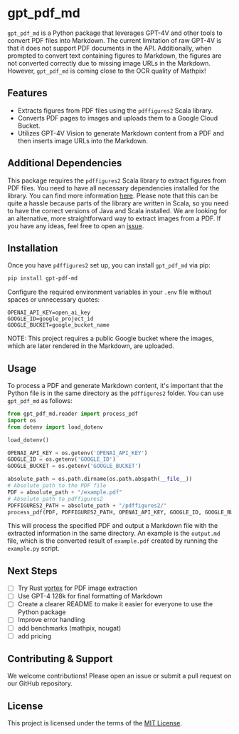 # gpt_pdf_md

`gpt_pdf_md` is a Python package that leverages GPT-4V and other tools to convert PDF files into Markdown. The current limitation of raw GPT-4V is that it does not support PDF documents in the API. Additionally, when prompted to convert text containing figures to Markdown, the figures are not converted correctly due to missing image URLs in the Markdown. However, `gpt_pdf_md` is coming close to the OCR quality of Mathpix!

## Features

- Extracts figures from PDF files using the `pdffigures2` Scala library.
- Converts PDF pages to images and uploads them to a Google Cloud Bucket.
- Utilizes GPT-4V Vision to generate Markdown content from a PDF and then inserts image URLs into the Markdown.

## Additional Dependencies

This package requires the `pdffigures2` Scala library to extract figures from PDF files. You need to have all necessary dependencies installed for the library. You can find more information [here](https://github.com/allenai/pdffigures2). Please note that this can be quite a hassle because parts of the library are written in Scala, so you need to have the correct versions of Java and Scala installed. We are looking for an alternative, more straightforward way to extract images from a PDF. If you have any ideas, feel free to open an [issue](https://github.com/yachty66/gpt_pdf_md/issues).

## Installation

Once you have `pdffigures2` set up, you can install `gpt_pdf_md` via pip:

```bash
pip install gpt-pdf-md
```

Configure the required environment variables in your `.env` file without spaces or unnecessary quotes:

```env
OPENAI_API_KEY=open_ai_key
GOOGLE_ID=google_project_id
GOOGLE_BUCKET=google_bucket_name
```

NOTE: This project requires a public Google bucket where the images, which are later rendered in the Markdown, are uploaded.

## Usage

To process a PDF and generate Markdown content, it's important that the Python file is in the same directory as the `pdffigures2` folder. You can use `gpt_pdf_md` as follows:

```python
from gpt_pdf_md.reader import process_pdf
import os
from dotenv import load_dotenv

load_dotenv()

OPENAI_API_KEY = os.getenv('OPENAI_API_KEY')
GOOGLE_ID = os.getenv('GOOGLE_ID')
GOOGLE_BUCKET = os.getenv('GOOGLE_BUCKET')

absolute_path = os.path.dirname(os.path.abspath(__file__))
# Absolute path to the PDF file
PDF = absolute_path + "/example.pdf"
# Absolute path to pdffigures2
PDFFIGURES2_PATH = absolute_path + "/pdffigures2/"
process_pdf(PDF, PDFFIGURES2_PATH, OPENAI_API_KEY, GOOGLE_ID, GOOGLE_BUCKET)
```

This will process the specified PDF and output a Markdown file with the extracted information in the same directory. An example is the `output.md` file, which is the converted result of `example.pdf` created by running the `example.py` script.

## Next Steps

- [ ] Try Rust [vortex](https://github.com/omkar-mohanty/vortex) for PDF image extraction
- [ ] Use GPT-4 128k for final formatting of Markdown
- [ ] Create a clearer README to make it easier for everyone to use the Python package
- [ ] Improve error handling
- [ ] add benchmarks (mathpix, nougat)
- [ ] add pricing

## Contributing & Support

We welcome contributions! Please open an issue or submit a pull request on our GitHub repository.

## License

This project is licensed under the terms of the [MIT License](gpt_pdf_md/LICENSE).